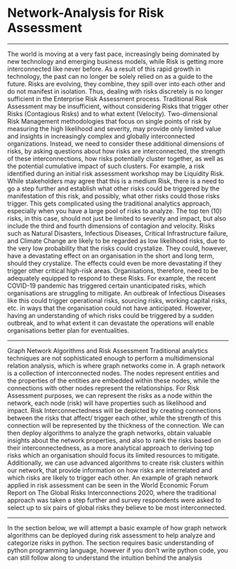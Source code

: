 # Network-Analysis for Risk Assessment

---

The world is moving at a very fast pace, increasingly being dominated by new technology and emerging business models, while Risk is getting more interconnected like never before. As a result of this rapid growth in technology, the past can no longer be solely relied on as a guide to the future. Risks are evolving, they combine, they spill over into each other and do not manifest in isolation. Thus, dealing with risks discretely is no longer sufficient in the Enterprise Risk Assessment process.
Traditional Risk Assessment may be insufficient, without considering Risks that trigger other Risks (Contagious Risks) and to what extent (Velocity). Two-dimensional Risk Management methodologies that focus on single points of risk by measuring the high likelihood and severity, may provide only limited value and insights in increasingly complex and globally interconnected organizations. Instead, we need to consider these additional dimensions of risks, by asking questions about how risks are interconnected, the strength of these interconnections, how risks potentially cluster together, as well as the potential cumulative impact of such clusters.
For example, a risk identified during an initial risk assessment workshop may be Liquidity Risk. While stakeholders may agree that this is a medium Risk, there is a need to go a step further and establish what other risks could be triggered by the manifestation of this risk, and possibly, what other risks could those risks trigger.
This gets complicated using the traditional analytics approach, especially when you have a large pool of risks to analyze. The top ten (10) risks, in this case, should not just be limited to severity and impact, but also include the third and fourth dimensions of contagion and velocity.
Risks such as Natural Disasters, Infectious Diseases, Critical Infrastructure failure, and Climate Change are likely to be regarded as low likelihood risks, due to the very low probability that the risks could crystalize. They could, however, have a devastating effect on an organisation in the short and long term, should they crystalize. The effects could even be more devastating if they trigger other critical high-risk areas. Organisations, therefore, need to be adequately equipped to respond to these Risks.
For example, the recent COVID-19 pandemic has triggered certain unanticipated risks, which organisations are struggling to mitigate. An outbreak of Infectious Diseases like this could trigger operational risks, sourcing risks, working capital risks, etc. in ways that the organisation could not have anticipated. However, having an understanding of which risks could be triggered by a sudden outbreak, and to what extent it can devastate the operations will enable organisations better plan for eventualities.


---

Graph Network Algorithms and Risk Assessment
Traditional analytics techniques are not sophisticated enough to perform a multidimensional relation analysis, which is where graph networks come in.
A graph network is a collection of interconnected nodes. The nodes represent entities and the properties of the entities are embedded within these nodes, while the connections with other nodes represent the relationships. For Risk Assessment purposes, we can represent the risks as a node within the network, each node (risk) will have properties such as likelihood and impact. Risk Interconnectedness will be depicted by creating connections between the risks that affect/ trigger each other, while the strength of this connection will be represented by the thickness of the connection.
We can then deploy algorithms to analyze the graph networks, obtain valuable insights about the network properties, and also to rank the risks based on their interconnectedness, as a more analytical approach to deriving top risks which an organisation should focus its limited resources to mitigate.
Additionally, we can use advanced algorithms to create risk clusters within our network, that provide information on how risks are interrelated and which risks are likely to trigger each other.
An example of graph network applied in risk assessment can be seen in the World Economic Forum Report on The Global Risks Interconnections 2020, where the traditional approach was taken a step further and survey respondents were asked to select up to six pairs of global risks they believe to be most interconnected. 


---

In the section below, we will attempt a basic example of how graph network algorithms can be deployed during risk assessment to help analyze and categorize risks in python. The section requires basic understanding of python programming language, however if you don't write python code, you can still follow along to understand the intuition behind the analysis
